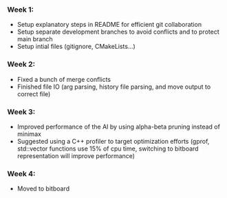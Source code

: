 ### Week 1:
- Setup explanatory steps in README for efficient git collaboration
- Setup separate development branches to avoid conflicts and to protect main branch
- Setup intial files (gitignore, CMakeLists...)
### Week 2:
- Fixed a bunch of merge conflicts
- Finished file IO (arg parsing, history file parsing, and move output to correct file)
### Week 3:
- Improved performance of the AI by using alpha-beta pruning instead of minimax
- Suggested using a C++ profiler to target optimization efforts (gprof, std::vector functions use 15% of cpu time, switching to bitboard representation will improve performance)
### Week 4:
- Moved to bitboard
<!-- helpful resources : -->
<!-- https://www.geeksforgeeks.org/friend-class-function-cpp/ -->